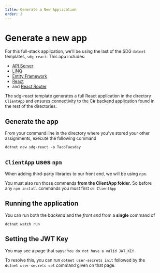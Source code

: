 ```yaml
---
title: Generate a New Application
order: 3
---
```


# Generate a new app

For this full-stack application, we'll be using the last of the SDG `dotnet`
templates, `sdg-react`. This app includes:

- [API Server](/lessons/cs-api-servers)
- [LINQ](/lessons/cs-linq)
- [Entity Framework](/lessons/cs-object-relational-mapping)
- [React](/lessons/react-intro)
- and [React Router](https://reactrouter.com/)

The sdg-react template generates a full React application in the directory
`ClientApp` and ensures connectivity to the C# backend application found in the
rest of the directories.

## Generate the app

From your command line in the directory where you've stored your other
assignments, execute the following command

```shell
dotnet new sdg-react -o TacoTuesday
```

## `ClientApp` uses `npm`

When adding third-party libraries to our front end, we will be using `npm`.

You must also run those commands **from the ClientApp folder**. So before any
`npm install` commands you must first `cd ClientApp`

## Running the application

You can run both the _backend_ and the _front end_ from a **single** command of

```shell
dotnet watch run
```

## Setting the JWT Key

You may see a page that says: `You do not have a valid JWT_KEY.`

To resolve this, you can run `dotnet user-secrets init` followed by the
`dotnet user-secrets set` command given on that page.

<GithubCommitViewer repo="suncoast-devs/TacoTuesday" commit="cd14c5c3e43c53e566bd048c83c30f4783c899c4" />
